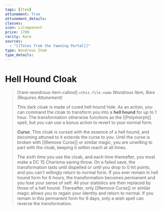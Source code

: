 ```yaml
---
tags: [Item]
attunement: True
attunement_details: 
classes: 
icon: LiComponent
price: 1700
rarity: Rare
sources:
  - "[[Tales from the Yawning Portal]]"
type: Wondrous Item
type_details: 
---
```

# Hell Hound Cloak
>[!rare-wondrous-item-callout] `=this.file.name`
>*Wondrous Item, Rare (Requires Attunement)*
>
>This dark cloak is made of cured hell hound hide. As an action, you can command the cloak to transform you into a **hell hound** for up to 1 hour. The transformation otherwise functions as the [[Polymorph]] spell, but you can use a bonus action to revert to your normal form.
>
>***Curse.*** This cloak is cursed with the essence of a hell hound, and becoming attuned to it extends the curse to you. Until the curse is broken with [[Remove Curse]] or similar magic, you are unwilling to part with the cloak, keeping it within reach at all times.
>
>The sixth time you use the cloak, and each time thereafter, you must make a DC 15 Charisma saving throw. On a failed save, the transformation lasts until dispelled or until you drop to 0 hit points, and you can't willingly return to normal form. If you ever remain in hell hound form for 6 hours, the transformation becomes permanent and you lose your sense of self. All your statistics are then replaced by those of a hell hound. Thereafter, only [[Remove Curse]] or similar magic allows you to regain your identity and return to normal. If you remain in this permanent form for 6 days, only a wish spell can reverse the transformation.
>
>
